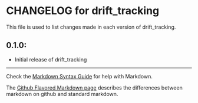 # CHANGELOG for drift_tracking

This file is used to list changes made in each version of drift_tracking.

## 0.1.0:

* Initial release of drift_tracking

- - -
Check the [Markdown Syntax Guide](http://daringfireball.net/projects/markdown/syntax) for help with Markdown.

The [Github Flavored Markdown page](http://github.github.com/github-flavored-markdown/) describes the differences between markdown on github and standard markdown.
